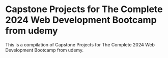 # Capstone Projects for The Complete 2024 Web Development Bootcamp from udemy
This is a compilation of Capstone Projects for The Complete 2024 Web Development Bootcamp from udemy. 
